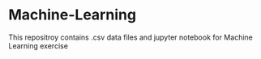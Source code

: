 # Machine-Learning
This repositroy contains .csv data files and jupyter notebook for Machine Learning exercise
